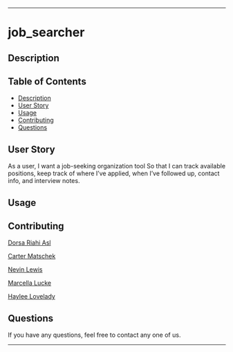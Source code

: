- - - -
# job_searcher

## Description

## Table of Contents
* [Description](#description)
* [User Story](#user-story)
* [Usage](#uage)
* [Contributing](#contributing)
* [Questions](#questions)

## User Story
As a user,
I want a job-seeking organization tool
So that I can track available positions, keep track of where I’ve applied, when I’ve followed up, contact info, and interview notes.

## Usage

## Contributing
[Dorsa Riahi Asl](https://github.com/dorsariahi)

[Carter Matschek](https://github.com/cartermatschek)

[Nevin Lewis](https://github.com/Nevin-Lewis)

[Marcella Lucke](https://github.com/marcielucke)

[Haylee Lovelady](https://github.com/HLovelady)

## Questions
If you have any questions, feel free to contact any one of us.
- - - -

